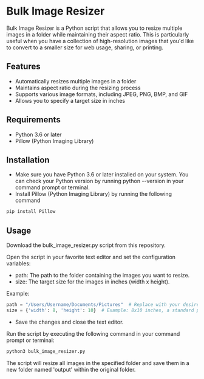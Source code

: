 # Bulk Image Resizer
Bulk Image Resizer is a Python script that allows you to resize multiple images in a folder while maintaining their aspect ratio. This is particularly useful when you have a collection of high-resolution images that you'd like to convert to a smaller size for web usage, sharing, or printing.

## Features
* Automatically resizes multiple images in a folder
* Maintains aspect ratio during the resizing process
* Supports various image formats, including JPEG, PNG, BMP, and GIF
* Allows you to specify a target size in inches

## Requirements
* Python 3.6 or later
* Pillow (Python Imaging Library)

## Installation
* Make sure you have Python 3.6 or later installed on your system. You can check your Python version by running python --version in your command prompt or terminal.
* Install Pillow (Python Imaging Library) by running the following command
```bash
pip install Pillow
```

## Usage
Download the bulk_image_resizer.py script from this repository.

Open the script in your favorite text editor and set the configuration variables:
* path: The path to the folder containing the images you want to resize.
* size: The target size for the images in inches (width x height).

Example:
```python
path = "/Users/Username/Documents/Pictures"  # Replace with your desired path
size = {'width': 8, 'height': 10}  # Example: 8x10 inches, a standard photo size
```
* Save the changes and close the text editor.

Run the script by executing the following command in your command prompt or terminal:
```bash
python3 bulk_image_resizer.py
```
The script will resize all images in the specified folder and save them in a new folder named 'output' within the original folder.
